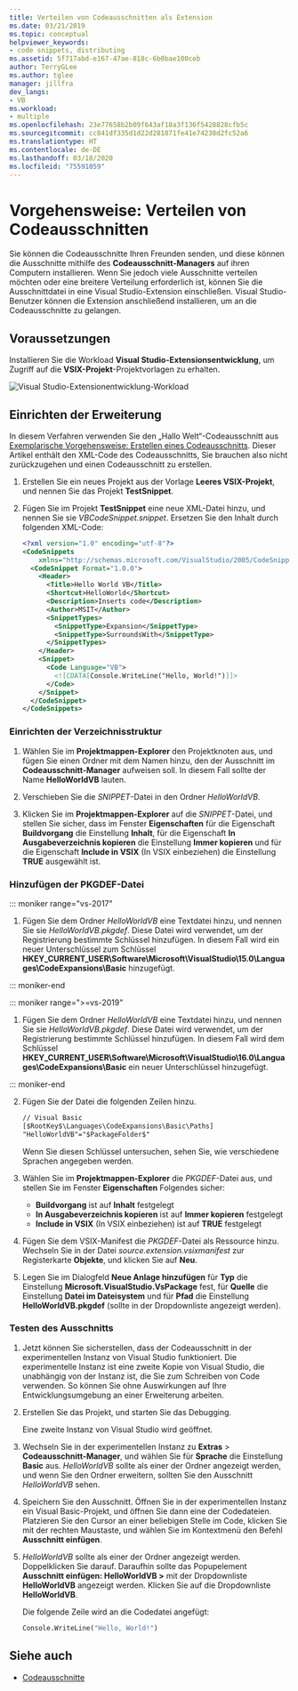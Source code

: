 ```yaml
---
title: Verteilen von Codeausschnitten als Extension
ms.date: 03/21/2019
ms.topic: conceptual
helpviewer_keywords:
- code snippets, distributing
ms.assetid: 5f717abd-e167-47ae-818c-6b0bae100ceb
author: TerryGLee
ms.author: tglee
manager: jillfra
dev_langs:
- VB
ms.workload:
- multiple
ms.openlocfilehash: 23e77658b2b09f643af18a3f136f5428828cfb5c
ms.sourcegitcommit: cc841df335d1d22d281871fe41e74238d2fc52a6
ms.translationtype: HT
ms.contentlocale: de-DE
ms.lasthandoff: 03/18/2020
ms.locfileid: "75591059"
---
```

# <a name="how-to-distribute-code-snippets"></a>Vorgehensweise: Verteilen von Codeausschnitten

Sie können die Codeausschnitte Ihren Freunden senden, und diese können die Ausschnitte mithilfe des **Codeausschnitt-Managers** auf ihren Computern installieren. Wenn Sie jedoch viele Ausschnitte verteilen möchten oder eine breitere Verteilung erforderlich ist, können Sie die Ausschnittdatei in eine Visual Studio-Extension einschließen. Visual Studio-Benutzer können die Extension anschließend installieren, um an die Codeausschnitte zu gelangen.

## <a name="prerequisites"></a>Voraussetzungen

Installieren Sie die Workload **Visual Studio-Extensionsentwicklung**, um Zugriff auf die **VSIX-Projekt**-Projektvorlagen zu erhalten.

![Visual Studio-Extensionentwicklung-Workload](media/vs-2019/extension-development-workload.png)

## <a name="set-up-the-extension"></a>Einrichten der Erweiterung

In diesem Verfahren verwenden Sie den „Hallo Welt“-Codeausschnitt aus [Exemplarische Vorgehensweise: Erstellen eines Codeausschnitts](../ide/walkthrough-creating-a-code-snippet.md). Dieser Artikel enthält den XML-Code des Codeausschnitts, Sie brauchen also nicht zurückzugehen und einen Codeausschnitt zu erstellen.

1. Erstellen Sie ein neues Projekt aus der Vorlage **Leeres VSIX-Projekt**, und nennen Sie das Projekt **TestSnippet**.

2. Fügen Sie im Projekt **TestSnippet** eine neue XML-Datei hinzu, und nennen Sie sie *VBCodeSnippet.snippet*. Ersetzen Sie den Inhalt durch folgenden XML-Code:

    ```xml
    <?xml version="1.0" encoding="utf-8"?>
    <CodeSnippets
        xmlns="http://schemas.microsoft.com/VisualStudio/2005/CodeSnippet">
      <CodeSnippet Format="1.0.0">
        <Header>
          <Title>Hello World VB</Title>
          <Shortcut>HelloWorld</Shortcut>
          <Description>Inserts code</Description>
          <Author>MSIT</Author>
          <SnippetTypes>
            <SnippetType>Expansion</SnippetType>
            <SnippetType>SurroundsWith</SnippetType>
          </SnippetTypes>
        </Header>
        <Snippet>
          <Code Language="VB">
            <![CDATA[Console.WriteLine("Hello, World!")]]>
          </Code>
        </Snippet>
      </CodeSnippet>
    </CodeSnippets>
    ```

### <a name="set-up-the-directory-structure"></a>Einrichten der Verzeichnisstruktur

1. Wählen Sie im **Projektmappen-Explorer** den Projektknoten aus, und fügen Sie einen Ordner mit dem Namen hinzu, den der Ausschnitt im **Codeausschnitt-Manager** aufweisen soll. In diesem Fall sollte der Name **HelloWorldVB** lauten.

2. Verschieben Sie die *SNIPPET*-Datei in den Ordner *HelloWorldVB*.

3. Klicken Sie im **Projektmappen-Explorer** auf die *SNIPPET*-Datei, und stellen Sie sicher, dass im Fenster **Eigenschaften** für die Eigenschaft **Buildvorgang** die Einstellung **Inhalt**, für die Eigenschaft **In Ausgabeverzeichnis kopieren** die Einstellung **Immer kopieren** und für die Eigenschaft **Include in VSIX** (In VSIX einbeziehen) die Einstellung **TRUE** ausgewählt ist.

### <a name="add-the-pkgdef-file"></a>Hinzufügen der PKGDEF-Datei

::: moniker range="vs-2017"

1. Fügen Sie dem Ordner *HelloWorldVB* eine Textdatei hinzu, und nennen Sie sie *HelloWorldVB.pkgdef*. Diese Datei wird verwendet, um der Registrierung bestimmte Schlüssel hinzufügen. In diesem Fall wird ein neuer Unterschlüssel zum Schlüssel **HKEY_CURRENT_USER\Software\Microsoft\VisualStudio\15.0\Languages\CodeExpansions\Basic** hinzugefügt.

::: moniker-end

::: moniker range=">=vs-2019"

1. Fügen Sie dem Ordner *HelloWorldVB* eine Textdatei hinzu, und nennen Sie sie *HelloWorldVB.pkgdef*. Diese Datei wird verwendet, um der Registrierung bestimmte Schlüssel hinzufügen. In diesem Fall wird dem Schlüssel **HKEY_CURRENT_USER\Software\Microsoft\VisualStudio\16.0\Languages\CodeExpansions\Basic** ein neuer Unterschlüssel hinzugefügt.

::: moniker-end

2. Fügen Sie der Datei die folgenden Zeilen hinzu.

    ```txt
    // Visual Basic
    [$RootKey$\Languages\CodeExpansions\Basic\Paths]
    "HelloWorldVB"="$PackageFolder$"
    ```

    Wenn Sie diesen Schlüssel untersuchen, sehen Sie, wie verschiedene Sprachen angegeben werden.

3. Wählen Sie im **Projektmappen-Explorer** die *PKGDEF*-Datei aus, und stellen Sie im Fenster **Eigenschaften** Folgendes sicher:

   - **Buildvorgang** ist auf **Inhalt** festgelegt
   - **In Ausgabeverzeichnis kopieren** ist auf **Immer kopieren** festgelegt
   - **Include in VSIX** (In VSIX einbeziehen) ist auf **TRUE** festgelegt

4. Fügen Sie dem VSIX-Manifest die *PKGDEF*-Datei als Ressource hinzu. Wechseln Sie in der Datei *source.extension.vsixmanifest* zur Registerkarte **Objekte**, und klicken Sie auf **Neu**.

5. Legen Sie im Dialogfeld **Neue Anlage hinzufügen** für **Typ** die Einstellung **Microsoft.VisualStudio.VsPackage** fest, für **Quelle** die Einstellung **Datei im Dateisystem** und für **Pfad** die Einstellung **HelloWorldVB.pkgdef** (sollte in der Dropdownliste angezeigt werden).

### <a name="test-the-snippet"></a>Testen des Ausschnitts

1. Jetzt können Sie sicherstellen, dass der Codeausschnitt in der experimentellen Instanz von Visual Studio funktioniert. Die experimentelle Instanz ist eine zweite Kopie von Visual Studio, die unabhängig von der Instanz ist, die Sie zum Schreiben von Code verwenden. So können Sie ohne Auswirkungen auf Ihre Entwicklungsumgebung an einer Erweiterung arbeiten.

2. Erstellen Sie das Projekt, und starten Sie das Debugging.

   Eine zweite Instanz von Visual Studio wird geöffnet.

3. Wechseln Sie in der experimentellen Instanz zu **Extras** > **Codeausschnitt-Manager**, und wählen Sie für **Sprache** die Einstellung **Basic** aus. *HelloWorldVB* sollte als einer der Ordner angezeigt werden, und wenn Sie den Ordner erweitern, sollten Sie den Ausschnitt *HelloWorldVB* sehen.

4. Speichern Sie den Ausschnitt. Öffnen Sie in der experimentellen Instanz ein Visual Basic-Projekt, und öffnen Sie dann eine der Codedateien. Platzieren Sie den Cursor an einer beliebigen Stelle im Code, klicken Sie mit der rechten Maustaste, und wählen Sie im Kontextmenü den Befehl **Ausschnitt einfügen**.

5. *HelloWorldVB* sollte als einer der Ordner angezeigt werden. Doppelklicken Sie darauf. Daraufhin sollte das Popupelement **Ausschnitt einfügen: HelloWorldVB >** mit der Dropdownliste **HelloWorldVB** angezeigt werden. Klicken Sie auf die Dropdownliste **HelloWorldVB**.

   Die folgende Zeile wird an die Codedatei angefügt:

    ```vb
    Console.WriteLine("Hello, World!")
    ```

## <a name="see-also"></a>Siehe auch

- [Codeausschnitte](../ide/code-snippets.md)

